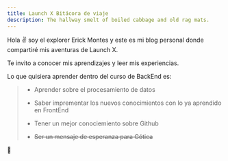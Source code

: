 ```yaml
---
title: Launch X Bitácora de viaje
description: The hallway smelt of boiled cabbage and old rag mats.
---
```


Hola ✌️  soy el explorer Erick Montes y este es mi blog personal donde compartiré mis aventuras de Launch X.

Te invito a conocer mis aprendizajes y leer mis experiencias.

Lo que quisiera aprender dentro del curso de BackEnd es:

  > * Aprender sobre el procesamiento de datos
  >
  > * Saber imprementar los nuevos conocimientos con lo ya aprendido en FrontEnd
  >
  > * Tener un mejor conociemiento sobre Github
  >
  > * <del>Ser un mensaje de esperanza para Gótica</del>
  

🚀
